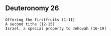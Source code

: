 ## Deuteronomy 26

```
Offering the firstfruits (1-11)
A second tithe (12-15)
Israel, a special property to Jehovah (16-19)
```

